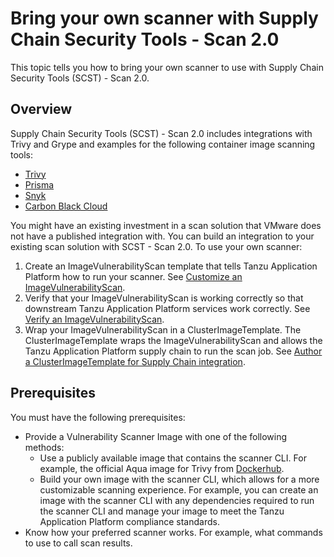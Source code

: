 # Bring your own scanner with Supply Chain Security Tools - Scan 2.0

This topic tells you how to bring your own scanner to use with Supply Chain Security Tools (SCST) - Scan 2.0.

## <a id="overview"></a>Overview

Supply Chain Security Tools (SCST) - Scan 2.0 includes integrations with Trivy and Grype and
examples for the following container image scanning tools:

- [Trivy](ivs-trivy.hbs.md)
- [Prisma](ivs-prisma.hbs.md)
- [Snyk](ivs-snyk.hbs.md)
- [Carbon Black Cloud](ivs-carbon-black.hbs.md)

You might have an existing investment in a scan solution that VMware does not have a published
integration with. You can build an integration to your existing scan solution with SCST - Scan 2.0.
To use your own scanner:

1. Create an ImageVulnerabilityScan template that tells Tanzu Application Platform how to run your scanner. See [Customize an ImageVulnerabilityScan](ivs-create-your-own.hbs.md).
2. Verify that your ImageVulnerabilityScan is working correctly so that downstream Tanzu Application Platform services work correctly. See [Verify an ImageVulnerabilityScan](verify-app-scanning.hbs.md).
3. Wrap your ImageVulnerabilityScan in a ClusterImageTemplate. The ClusterImageTemplate wraps the ImageVulnerabilityScan and allows the Tanzu Application Platform supply chain to run the scan job.
See [Author a ClusterImageTemplate for Supply Chain integration](clusterimagetemplates.hbs.md).

## <a id="prerequisites"></a>Prerequisites

You must have the following prerequisites:

- Provide a Vulnerability Scanner Image with one of the following methods:
  - Use a publicly available image that contains the scanner CLI. For example, the official Aqua image for Trivy from [Dockerhub](https://hub.docker.com/r/aquasec/trivy/tags).
  - Build your own image with the scanner CLI, which allows for a more customizable scanning experience. For example, you can create an image with the scanner CLI with any dependencies required to run the scanner CLI and manage your image to meet the Tanzu Application Platform compliance standards.
- Know how your preferred scanner works. For example, what commands to use to call scan results.
